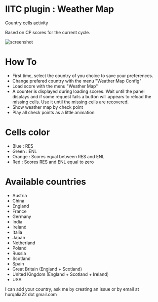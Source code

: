 # IITC plugin : Weather Map

 Country cells activity

 Based on CP scores for the current cycle.

![screenshot](https://raw.githubusercontent.com/Hurqalia/weather_map/master/docs/weather-screen.png)

# How To

 - First time, select the country of you choice to save your preferences.
  - Change prefered country with the menu "Weather Map Config"
 - Load score with the menu "Weather Map"
  - A counter is displayed during loading scores. Wait until the panel displays and if some request fails a button will appears to reload the missing cells. Use it until the missing cells are recovered.
 - Show weather map by check point
  - Play all check points as a little animation

# Cells color
 - Blue : RES
 - Green : ENL
 - Orange : Scores equal between RES and ENL
 - Red : Scores RES and ENL equal to zero

# Available countries
 - Austria
 - China
 - England
 - France
 - Germany
 - India
 - Ireland
 - Italia
 - Japan
 - Netherland
 - Poland
 - Russia
 - Scotland
 - Spain
 - Great Britain (England + Scotland)
 - United Kingdom (England + Scotland + Ireland)
 - USA

I can add your country, ask me by creating an issue or by email at hurqalia22 dot gmail.com

